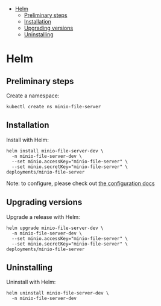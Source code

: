 - [Helm](#sec-1)
  - [Preliminary steps](#sec-1-1)
  - [Installation](#sec-1-2)
  - [Upgrading versions](#sec-1-3)
  - [Uninstalling](#sec-1-4)


# Helm<a id="sec-1"></a>

## Preliminary steps<a id="sec-1-1"></a>

Create a namespace:

```shell
kubectl create ns minio-file-server
```

## Installation<a id="sec-1-2"></a>

Install with Helm:

```shell
helm install minio-file-server-dev \
  -n minio-file-server-dev \
  --set minio.accessKey="minio-file-server" \
  --set minio.secretKey="minio-file-server" \
deployments/minio-file-server
```

Note: to configure, please check out [the configuration docs](./configuration.md)

## Upgrading versions<a id="sec-1-3"></a>

Upgrade a release with Helm:

```shell
helm upgrade minio-file-server-dev \
  -n minio-file-server-dev \
  --set minio.accessKey="minio-file-server" \
  --set minio.secretKey="minio-file-server" \
deployments/minio-file-server
```

## Uninstalling<a id="sec-1-4"></a>

Uninstall with Helm:

```shell
helm uninstall minio-file-server-dev \
  -n minio-file-server-dev
```
